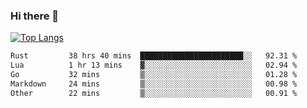 ### Hi there 👋

<!--
**3Xpl0it3r/3Xpl0it3r** is a ✨ _special_ ✨ repository because its `README.md` (this file) appears on your GitHub profile.

Here are some ideas to get you started:

- 🔭 I’m currently working on ...
- 🌱 I’m currently learning ...
- 👯 I’m looking to collaborate on ...
- 🤔 I’m looking for help with ...
- 💬 Ask me about ...
- 📫 How to reach me: ...
- 😄 Pronouns: ...
- ⚡ Fun fact: ...
-->


[![Top Langs](https://github-readme-stats.vercel.app/api/top-langs/?username=3Xpl0it3r&layout=compact)](https://github.com/3Xpl0it3r/3Xpl0it3r)

<!--START_SECTION:waka-->

```txt
Rust         38 hrs 40 mins  ███████████████████████░░   92.31 %
Lua          1 hr 13 mins    ▓░░░░░░░░░░░░░░░░░░░░░░░░   02.94 %
Go           32 mins         ▒░░░░░░░░░░░░░░░░░░░░░░░░   01.28 %
Markdown     24 mins         ▒░░░░░░░░░░░░░░░░░░░░░░░░   00.98 %
Other        22 mins         ▒░░░░░░░░░░░░░░░░░░░░░░░░   00.91 %
```

<!--END_SECTION:waka-->

